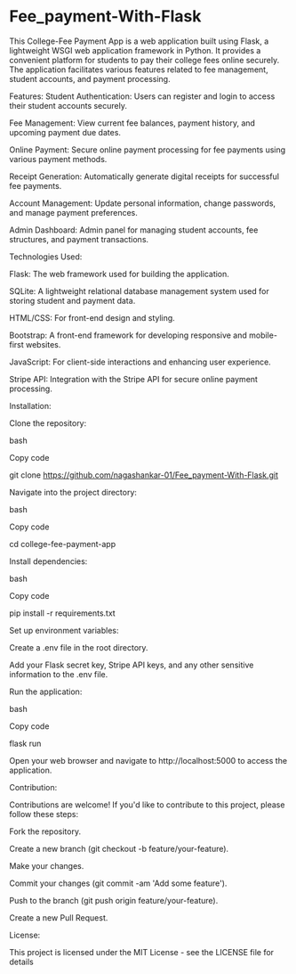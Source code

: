 # Fee_payment-With-Flask
This College-Fee Payment App is a web application built using Flask, a lightweight WSGI web application framework in Python. It provides a convenient platform for students to pay their college fees online securely. The application facilitates various features related to fee management, student accounts, and payment processing.


Features:
Student Authentication: Users can register and login to access their student accounts securely.


Fee Management: View current fee balances, payment history, and upcoming payment due dates.


Online Payment: Secure online payment processing for fee payments using various payment methods.


Receipt Generation: Automatically generate digital receipts for successful fee payments.


Account Management: Update personal information, change passwords, and manage payment preferences.


Admin Dashboard: Admin panel for managing student accounts, fee structures, and payment transactions.


Technologies Used:


Flask: The web framework used for building the application.


SQLite: A lightweight relational database management system used for storing student and payment data.


HTML/CSS: For front-end design and styling.


Bootstrap: A front-end framework for developing responsive and mobile-first websites.


JavaScript: For client-side interactions and enhancing user experience.


Stripe API: Integration with the Stripe API for secure online payment processing.


Installation:


Clone the repository:

bash


Copy code


git clone https://github.com/nagashankar-01/Fee_payment-With-Flask.git


Navigate into the project directory:



bash


Copy code


cd college-fee-payment-app


Install dependencies:



bash


Copy code


pip install -r requirements.txt


Set up environment variables:

Create a .env file in the root directory.


Add your Flask secret key, Stripe API keys, and any other sensitive information to the .env file.


Run the application:

bash


Copy code


flask run


Open your web browser and navigate to http://localhost:5000 to access the application.

Contribution:


Contributions are welcome! If you'd like to contribute to this project, please follow these steps:

Fork the repository.


Create a new branch (git checkout -b feature/your-feature).


Make your changes.


Commit your changes (git commit -am 'Add some feature').


Push to the branch (git push origin feature/your-feature).


Create a new Pull Request.


License:


This project is licensed under the MIT License - see the LICENSE file for details
